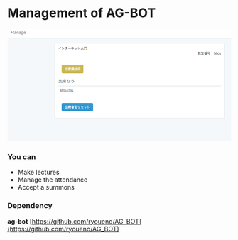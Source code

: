 # Management of AG-BOT

![agbot-admin-img](./agbot-admin-img.png)

### You can
+ Make lectures
+ Manage the attendance
+ Accept a summons

### Dependency
**ag-bot**
[https://github.com/ryoueno/AG_BOT](https://github.com/ryoueno/AG_BOT)
